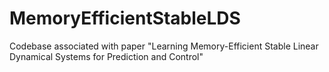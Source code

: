 # MemoryEfficientStableLDS
Codebase associated with paper "Learning Memory-Efficient Stable Linear Dynamical Systems for Prediction and Control"
